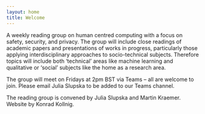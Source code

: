 ```yaml
---
layout: home
title: Welcome
---
```


A weekly reading group on human centred computing with a focus on safety, security, and privacy. The group will include close readings of academic papers and presentations of works in progress, particularly those applying interdisciplinary approaches to socio-technical subjects. Therefore topics will include both ‘technical’ areas like machine learning and qualitative or ‘social’ subjects like the home as a research area.

The group will meet on Fridays at 2pm BST via Teams – all are welcome to join. Please email Julia Slupska to be added to our Teams channel.

The reading group is convened by Julia Slupska and Martin Kraemer. Website by Konrad Kollnig.
